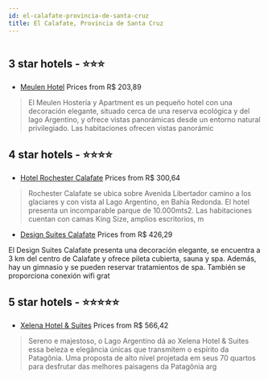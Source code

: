 ```yaml
---
id: el-calafate-provincia-de-santa-cruz
title: El Calafate, Provincia de Santa Cruz
---
```


<center><img src="https://novo-hu.s3.amazonaws.com/reservas/ota/prod/hotel/532144/rochestercalafate_20200808232208.jpg" alt="" /></center>


##  3 star hotels - ⭐️⭐️⭐️

-    [Meulen Hotel](https://www.hurb.com/br/aud/https://www.hurb.com/br/hotels/el-calafate/meulen-hotel-HT-P7M5?cmp=18055) Prices from R$ 203,89
   > El Meulen Hostería y Apartment es un pequeño hotel con una decoración elegante, situado cerca de una reserva ecológica y del lago Argentino, y ofrece vistas panorámicas desde un entorno natural privilegiado. 
Las habitaciones ofrecen vistas panorámic

##  4 star hotels - ⭐️⭐️⭐️⭐️

-    [Hotel Rochester Calafate](https://www.hurb.com/br/aud/https://www.hurb.com/br/hotels/el-calafate/hotel-rochester-calafate-HT-TTOH?cmp=18055) Prices from R$ 300,64
   > Rochester Calafate se ubica sobre Avenida Libertador camino a los glaciares y con vista al Lago Argentino, en Bahía Redonda. El hotel presenta un incomparable parque de 10.000mts2. Las habitaciones cuentan con camas King Size, amplios escritorios, m
-    [Design Suites Calafate](https://www.hurb.com/br/aud/https://www.hurb.com/br/hotels/el-calafate/design-suites-calafate-HT-IAYT?cmp=18055) Prices from R$ 426,29
   > El Design Suites Calafate presenta una decoración elegante, se encuentra a 3 km del centro de Calafate y ofrece pileta cubierta, sauna y spa. Además, hay un gimnasio y se pueden reservar tratamientos de spa. También se proporciona conexión wifi grat

##  5 star hotels - ⭐️⭐️⭐️⭐️⭐️

-    [Xelena Hotel & Suites](https://www.hurb.com/br/aud/https://www.hurb.com/br/hotels/el-calafate/xelena-hotel-suites-HT-CT5T?cmp=18055) Prices from R$ 566,42
   > Sereno e majestoso, o Lago Argentino dá ao Xelena Hotel &amp; Suites essa beleza e elegância únicas que transmitem o espírito da Patagônia. Uma proposta de alto nível projetada em seus 70 quartos para desfrutar das melhores paisagens da Patagônia arg
